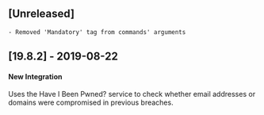 ## [Unreleased]
    - Removed 'Mandatory' tag from commands' arguments


## [19.8.2] - 2019-08-22
#### New Integration
Uses the Have I Been Pwned? service to check whether email addresses or domains were compromised in previous breaches.